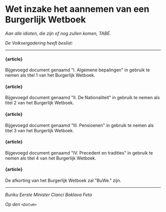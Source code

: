 # Wet inzake het aannemen van een Burgerlijk Wetboek

_Aan alle idioten, die zijn of nog zullen komen, TABÉ._

_De Volkvergadering heeft beslist:_

--------------------------

#### {article}
Bijgevoegd document genaamd "I. Algemene bepalingen" in gebruik te nemen als titel 1 van het Burgerlijk Wetboek.

#### {article}
Bijgevoegd document genaamd "II. De Nationaliteit" in gebruik te nemen als titel 2 van het Burgerlijk Wetboek.

#### {article}
Bijgevoegd document genaamd "III. Pensioenen" in gebruik te nemen als titel 3 van het Burgerlijk Wetboek.

#### {article}
Bijgevoegd document genaamd "IV. Precedent en tradities" in gebruik te nemen als titel 4 van het Burgerlijk Wetboek.

#### {article}
De afkorting van het Burgerlijk Wetboek zal "BuWe." zijn.

--------------------------

_Buriku Eerste Minister Cianci Baklava Feta_

_Op den ``<Datum>``_